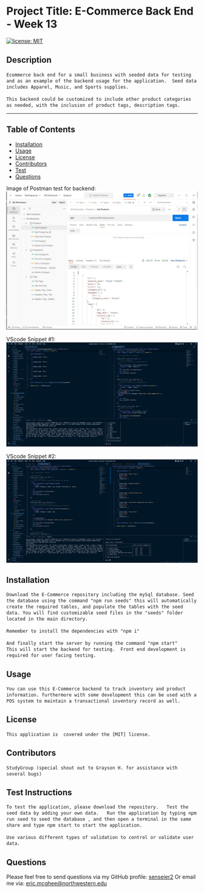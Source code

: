 
    
    

# Project Title: E-Commerce Back End - Week 13
[![license: MIT](https://img.shields.io/badge/License-MIT-yellow.svg)](https://opensource.org/licenses/MIT)
## Description
    Ecommerce back end for a small business with seeded data for testing and as an example of the backend usage for the application.  Seed data includes Apparel, Music, and Sports supplies.

    This backend could be customized to include other product categories as needed, with the inclusion of product tags, description tags.

- - - - -

## Table of Contents

* [Installation](#installation)
* [Usage](#usage)
* [License](#license)
* [Contributors](#contributors)
* [Test](#test)
* [Questions](#questions)



Image of Postman test for backend:
![Postman example](Assets/Ecommerce%20Postman%20image.JPG)

VScode Snippet #1:
![VScode Snippet](Assets/Ecommerce%20VScode.JPG)

VScode Snippet #2:
![VScode Snippet](Assets/Ecommerce%20VScode2.JPG)

## Installation
    Download the E-Commerce repository including the mySql database. Seed the database using the command "npm run seeds" this will automatically create the required tables, and populate the tables with the seed data. You will find customizable seed files in the "seeds" folder located in the main directory.

    Remember to install the dependencies with "npm i"

    And finally start the server by running the command "npm start"
    This will start the backend for testing.  Front end development is required for user facing testing.

## Usage
    You can use this E-Commerce backend to track inventory and product information. furthermore with some development this can be used with a POS system to maintain a transactional inventory record as well.

## License
    This application is  covered under the [MIT] license.

## Contributors
    StudyGroup (special shout out to Grayson H. for assistance with several bugs)

## Test Instructions
    To test the application, please download the repository.   Test the seed data by adding your own data.   Run the application by typing npm run seed to seed the database , and then open a terminal in the same share and type npm start to start the application.

    Use various different types of validation to control or validate user data.

## Questions

Please feel free to send questions via my GitHub profile: [senseier2](https://github.com/senseier2)
Or email me via: eric.mcghee@northwestern.edu
    